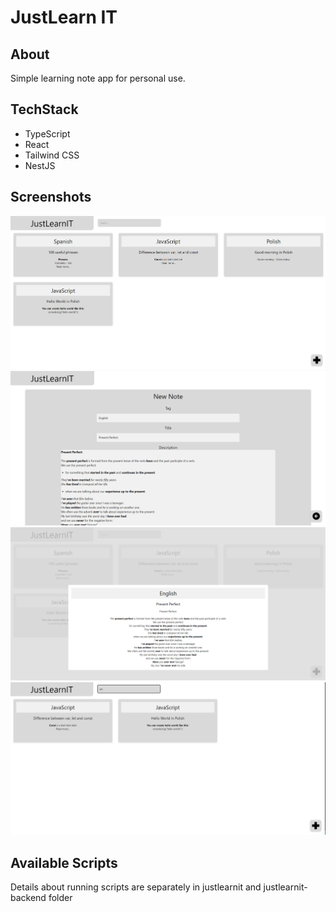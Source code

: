 # JustLearn IT

## About

Simple learning note app for personal use.

## TechStack

 * TypeScript
 * React
 * Tailwind CSS
 * NestJS

## Screenshots

<img src="images/mainPage.png" width="800">
<img src="images/newNote.png" width="800">
<img src="images/noteInfo.png" width="800">
<img src="images/searchBar.png" width="800">

## Available Scripts

Details about running scripts are separately in justlearnit and justlearnit-backend folder
